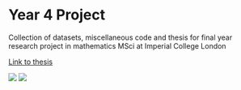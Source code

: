 # Year 4 Project

Collection of datasets, miscellaneous code and thesis for final year research project in mathematics MSci at Imperial College London

[Link to thesis](Year-4-Project/Report/01844345_WH.pdf)

![](Year-4-Project/Images/Sankey_plots/downscaled/LP_sankey_downscaled.png)
![](Year-4-Project/Images/Sankey_plots/downscaled/NLP_sankey_downscaled.png)

